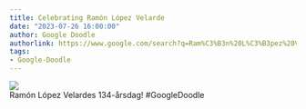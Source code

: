 ```yaml
---
title: Celebrating Ramón López Velarde
date: "2023-07-26 16:00:00"
author: Google Doodle
authorlink: https://www.google.com/search?q=Ram%C3%B3n%20L%C3%B3pez%20Velarde
tags:
- Google-Doodle
---
```

<img src="https://www.google.com/logos/doodles/2023/celebrating-ramon-lopez-velarde-6753651837109583-l.png" referrerpolicy="no-referrer"><br>Ramón López Velardes 134-årsdag! #GoogleDoodle